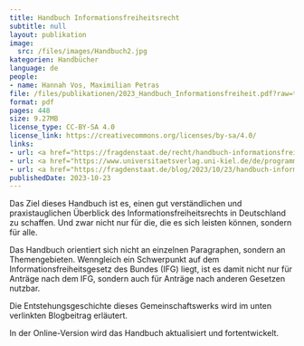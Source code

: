 ```yaml
---
title: Handbuch Informationsfreiheitsrecht
subtitle: null
layout: publikation
image:
  src: /files/images/Handbuch2.jpg
kategorien: Handbücher
language: de
people:
- name: Hannah Vos, Maximilian Petras
file: /files/publikationen/2023_Handbuch_Informationsfreiheit.pdf?raw=true
format: pdf
pages: 448
size: 9.27MB
license_type: CC-BY-SA 4.0
license_link: https://creativecommons.org/licenses/by-sa/4.0/
links:
- url: <a href="https://fragdenstaat.de/recht/handbuch-informationsfreiheit/" target="_blank">Zur Online-Version des Handbuchs</a>
- url: <a href="https://www.universitaetsverlag.uni-kiel.de/de/programm/einzelschriften/Informationsfreiheitsrecht" target="_blank">Zur Print-Version beim Universitätsverlag Kiel</a>
- url: <a href="https://fragdenstaat.de/blog/2023/10/23/handbuch-informationsfreiheit/" target="_blank">Zum Blogbeitrag von FragDenStaat</a>
publishedDate: 2023-10-23
---
```


Das Ziel dieses Handbuch ist es, einen gut verständlichen und praxistauglichen Überblick des Informationsfreiheitsrechts in Deutschland zu schaffen. Und zwar nicht nur für die, die es sich leisten können, sondern für alle. 

Das Handbuch orientiert sich nicht an einzelnen Paragraphen, sondern an Themengebieten. Wenngleich ein Schwerpunkt auf dem Informationsfreiheitsgesetz des Bundes (IFG) liegt, ist es damit nicht nur für Anträge nach dem IFG, sondern auch für Anträge nach anderen Gesetzen nutzbar. 

Die Entstehungsgeschichte dieses Gemeinschaftswerks wird im unten verlinkten Blogbeitrag erläutert. 

In der Online-Version wird das Handbuch aktualisiert und fortentwickelt.